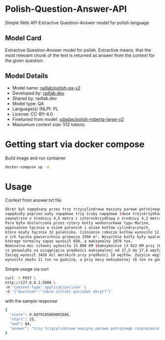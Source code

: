 # Polish-Question-Answer-API
Simple Web API Extractive Question-Answer model for polish language

## Model Card
Extractive Question-Answer model for polish. Extractive means, that the most relevant chunk of the text is returned as answer from the context for the given question.

## Model Details
- Model name: [radlab/polish-qa-v2](https://huggingface.co/radlab/polish-qa-v2) 
- Developed by: [radlab.dev](https://radlab.dev)  
- Shared by: radlab.dev
- Model type: QA
- Language(s) (NLP): PL
- License: CC-BY-4.0
- Finetuned from model: [sdadas/polish-roberta-large-v2 ](https://huggingface.co/sdadas/polish-roberta-large-v2) 
- Maxiumum context size: 512 tokens

# Getting start via docker compose
Build image and run container
```sh
docker-compose up -d
```

# Usage
Context from answer.txt file
```sh
Okręt był napędzany przez trzy trzycylindrowe maszyny parowe potrójnego rozprężania, które
napędzały poprzez wały napędowe trzy śruby napędowe (dwie trójskrzydłowe
zewnętrzne o średnicy 4,5 metra i czteroskrzydłową o średnicy 4,2 metra).
Para była dostarczana przez cztery kotły wodnorurkowe typu Marine,
wyposażone łącznie w osiem palenisk i osiem kotłów cylindrycznych,
które miały łącznie 32 paleniska. Ciśnienie robocze kotłów wynosiło 12 at,
a ich łączna powierzchnia grzewcza 3560 m². Wszystkie kotły były opalane węglem,
którego normalny zapas wynosił 650, a maksymalny 1070 ton.
Nominalna moc siłowni wynosiła 13 000 KM (maksymalnie 13 922 KM przy 108 obr./min),
co pozwalało na osiągnięcie prędkości maksymalnej od 17,5 do 17,6 węzła.
Zasięg wynosił 3420 mil morskich przy prędkości 10 węzłów. Zużycie węgla przy mocy 10 000 KM
wynosiło około 11 ton na godzinę, a przy mocy maksymalnej 16 ton na godzinę.
```

Simple usage via curl
```sh
curl -X POST \
http://127.0.0.1:5000 \
-H 'Content-Type: application/json' \
-d '{"Question":"Jakie silniki posiadał okręt?"}'
```

with the sample response
```sh
{
  "score": 0.6079185009002686,
  "start": 25,
  "end": 84,
  "answer": "trzy trzycylindrowe maszyny parowe potrójnego rozprężania"
}
```